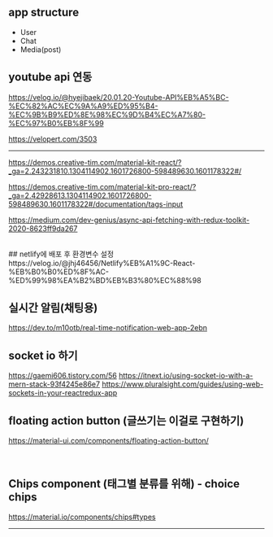## app structure
<ul>
    <li>User</li>
    <li>Chat</li>
    <li>Media(post)</li>
</ul>

## youtube api 연동
https://velog.io/@hyejibaek/20.01.20-Youtube-API%EB%A5%BC-%EC%82%AC%EC%9A%A9%ED%95%B4-%EC%9B%B9%ED%8E%98%EC%9D%B4%EC%A7%80-%EC%97%B0%EB%8F%99

https://velopert.com/3503
<br/>
<hr/>

https://demos.creative-tim.com/material-kit-react/?_ga=2.243231810.1304114902.1601726800-598489630.1601178322#/

https://demos.creative-tim.com/material-kit-pro-react/?_ga=2.42928613.1304114902.1601726800-598489630.1601178322#/documentation/tags-input

https://medium.com/dev-genius/async-api-fetching-with-redux-toolkit-2020-8623ff9da267

<br/>
## netlify에 배포 후 환경변수 설정
https://velog.io/@jhj46456/Netlify%EB%A1%9C-React-%EB%B0%B0%ED%8F%AC-%ED%99%98%EA%B2%BD%EB%B3%80%EC%88%98

## 실시간 알림(채팅용)
https://dev.to/m10otb/real-time-notification-web-app-2ebn

## socket io 하기
https://gaemi606.tistory.com/56
https://itnext.io/using-socket-io-with-a-mern-stack-93f4245e86e7
https://www.pluralsight.com/guides/using-web-sockets-in-your-reactredux-app

## floating action button (글쓰기는 이걸로 구현하기)
https://material-ui.com/components/floating-action-button/

<br/>

## Chips component (태그별 분류를 위해) - choice chips
https://material.io/components/chips#types

<hr/>

